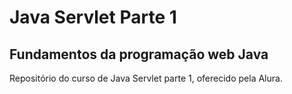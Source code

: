 # Java Servlet Parte 1

## Fundamentos da programação web Java

Repositório do curso de Java Servlet parte 1, oferecido pela Alura.
